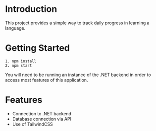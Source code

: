# Introduction 
This project provides a simple way to track daily progress in learning a language.

# Getting Started
```
1. npm install
2. npm start
```

You will need to be running an instance of the .NET backend in order to access most features of this application.

# Features
* Connection to .NET backend
* Database connection via API
* Use of TailwindCSS